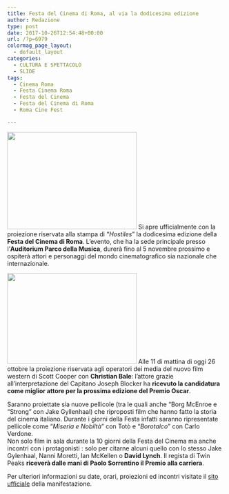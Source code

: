 ```yaml
---
title: Festa del Cinema di Roma, al via la dodicesima edizione
author: Redazione
type: post
date: 2017-10-26T12:54:48+00:00
url: /?p=6979
colormag_page_layout:
  - default_layout
categories:
  - CULTURA E SPETTACOLO
  - SLIDE
tags:
  - Cinema Roma
  - Festa Cinema Roma
  - Festa del Cinema
  - Festa del Cinema di Roma
  - Roma Cine Fest

---
```

<img decoding="async" loading="lazy" class="size-medium wp-image-6981 alignleft" src="https://progressonline.it/wp-content/uploads/2017/10/20171026_132003-300x225.jpg" alt="" width="300" height="225" /> Si apre ufficialmente con la proiezione riservata alla stampa di &#8220;_Hostiles_&#8221; la dodicesima edizione della **Festa del Cinema di Roma**. L&#8217;evento, che ha la sede principale presso l&#8217;**Auditorium Parco della Musica**, durerà fino al 5 novembre prossimo e ospiterà attori e personaggi del mondo cinematografico sia nazionale che internazionale.

<img decoding="async" loading="lazy" class="size-medium wp-image-6982 alignright" src="https://progressonline.it/wp-content/uploads/2017/10/hostiles2-300x210.jpg" alt="" width="300" height="210" /> Alle 11 di mattina di oggi 26 ottobre la proiezione riservata agli operatori dei media del nuovo film western di Scott Cooper con **Christian Bale**: l&#8217;attore grazie all&#8217;interpretazione del Capitano Joseph Blocker ha **ricevuto la candidatura come miglior attore per la prossima edizione del Premio Oscar**.

Saranno proiettate sia nuove pellicole (tra le quali anche &#8220;Borg McEnroe e &#8220;Strong&#8221; con Jake Gyllenhaal) che riproposti film che hanno fatto la storia del cinema italiano. Durante i giorni della Festa infatti saranno ripresentate pellicole come &#8220;_Miseria e Nobiltà_&#8221; con Totò e &#8220;_Borotalco_&#8221; con Carlo Verdone.  
Non solo film in sala durante la 10 giorni della Festa del Cinema ma anche incontri con i protagonisti : solo per citarne alcuni quello con lo stesso Jake Gylenhaal, Nanni Moretti, Ian McKellen o **David Lynch**. Il regista di Twin Peaks **riceverà dalle mani di Paolo Sorrentino il Premio alla carriera**.

Per ulteriori informazioni su date, orari, proiezioni ed incontri visitate il [sito ufficiale][1] della manifestazione.

 [1]: https://www.romacinemafest.it/